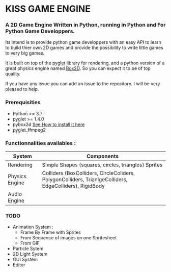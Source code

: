 # KISS GAME ENGINE
### A 2D Game Engine Written in Python, running in Python and For Python Game Developpers. 

Its intend is to provide python game developpers with an easy API to learn to build thier own 2D games and provide the possibility to  write little games to very big games.

It is built on top of the [pyglet](https://pyglet.org) library for rendering, and a python version of a great physics engine named [Box2D](https://github.com/pybox2d/pybox2d). So you can expect it to be of top quality.

If you have any issue you can add an issue to the repository. I will be very pleased to help.

### Prerequisities 
  - Python >= 3.7
  - pyglet >= 1.4.0
  - pybox2d [See How to install it here](https://github.com/pybox2d/pybox2d/blob/master/INSTALL.md)
  - pyglet_ffmpeg2
 
### Functionnalities availables :
System | Components
------------ | -------------
  Rendering | Simple Shapes (squares, circles, triangles)  Sprites
  Physics Engine | Colliders (BoxColliders, CircleColiders, PolygonColliders, TrianlgeColliders, EdgeColliders), RigidBody
  Audio Engine | 
  
### TODO
  - Animation System :
      - Frame By Frame with Sprites
      - From Sequence of images on one Spritesheet
      - From GIF
  - Particle Sytem
  - 2D Light System
  - GUI System
  - Editor
